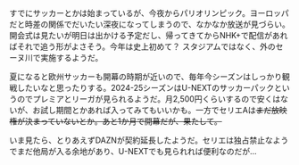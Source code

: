 すでにサッカーとかは始まっているが、今夜からパリオリンピック。ヨーロッパだと時差の関係でだいたい深夜になってしまうので、なかなか放送が見づらい。開会式は見たいが明日は出かける予定だし、帰ってきてからNHK+で配信があればそれで追う形がよさそう。今年は史上初めて？ スタジアムではなく、外のセーヌ川で実施するようだ。

夏になると欧州サッカーも開幕の時期が近いので、毎年今シーズンはしっかり観戦したいなと思ったりする。2024-25シーズンはU-NEXTのサッカーパックというのでプレミアとリーガが見られるようだ。月2,500円くらいするので安くはないが、お試し期間とかあれば入ってみてもいいかも。一方でセリエAは~~まだ放映権が決まっていないとか。あと1か月で開幕だが、果たして。~~ 

いま見たら、とりあえずDAZNが契約延長したようだ。セリエは独占禁止なようでまだ他局が入る余地があり、U-NEXTでも見られれば便利なのだが...
